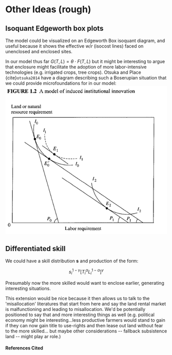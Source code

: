# Other Ideas (rough)



## Isoquant Edgeworth box plots

The model could be visualized on an Edgeworth Box isoquant diagram, and useful because it shows the effective $w/r$ (isocost lines) faced on unenclosed and enclosed sites.  

In our model thus far $G(T,L) = \theta \cdot F(T,L)$  but it might be interesting to argue that enclosure might facilitate the adoption of more labor-intensive technologies (e.g. irrigated crops, tree crops).  Otsuka and Place {cite}`otsuka2014` have a diagram describing such a Boserupian situation that we could provide microfoundations for in our model:
![](notebooks/Figures/Boserup_isoquants.png)


## Differentiated skill

We could have a skill distribution **s** and production of the form:

$$s_i^{1-\gamma} \left [T_i^\alpha L_i^{1-\alpha}     \right]^\gamma$$

Presumably now the more skilled would want to enclose earlier, generating interesting situations.  

This extension would be nice because it then allows us to talk to the 'misallocation' literatures that start from here and say the land rental market is malfunctioning and leading to misallocation.  We'd be potentially positioned to say that and more interesting things as well (e.g. political economy might be interesting...less productive farmers would stand to gain if they can now gain title to use-rights and then lease out land without fear to the more skilled... but maybe other considerations -- fallback subsistence land -- might play ar role.)



#### References Cited
```{bibliography} references.bib
```